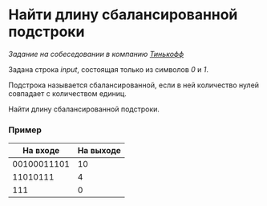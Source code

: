 # Найти длину сбалансированной подстроки

_Задание на собеседовании в компанию [Тинькофф](https://www.tinkoff.ru/)_

Задана строка _input_, состоящая только из символов _0_ и _1_.

Подстрока называется сбалансированной, если в ней количество нулей совпадает с количеством единиц.

Найти длину сбалансированной подстроки.

### Пример

| На входе    | На выходе |
|-------------|-----------|
| 00100011101 | 10        |
| 11010111    | 4         |
| 111         | 0         |
